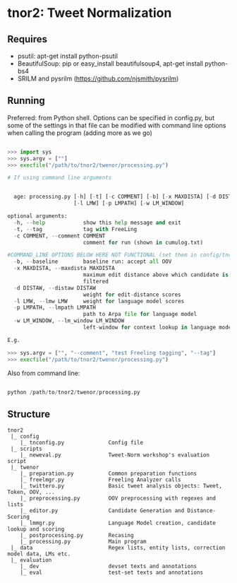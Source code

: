 tnor2: Tweet Normalization
==========================

Requires
--------
 - psutil: apt-get install python-psutil
 - BeautifulSoup: pip  or easy_install beautifulsoup4, apt-get install python-bs4
 - SRILM and pysrilm (https://github.com/njsmith/pysrilm)

Running
-------

Preferred: from Python shell.
Options can be specified in config.py, but some of the settings in that file can be modified with command line options when calling the program (adding more as we go)

``` python

>>> import sys
>>> sys.argv = [""]
>>> execfile("/path/to/tnor2/twenor/processing.py")
```

```python
# If using command line arguments


  age: processing.py [-h] [-t] [-c COMMENT] [-b] [-x MAXDISTA] [-d DISTAW]
                     [-l LMW] [-p LMPATH] [-w LM_WINDOW]

optional arguments:
  -h, --help            show this help message and exit
  -t, --tag             tag with FreeLing
  -c COMMENT, --comment COMMENT
                        comment for run (shown in cumulog.txt)

#COMMAND_LINE OPTIONS BELOW HERE NOT FUNCTIONAL (set them in config/tnconfig.py)
  -b, --baseline        baseline run: accept all OOV
  -x MAXDISTA, --maxdista MAXDISTA
                        maximum edit distance above which candidate is
                        filtered
  -d DISTAW, --distaw DISTAW
                        weight for edit-distance scores
  -l LMW, --lmw LMW     weight for language model scores
  -p LMPATH, --lmpath LMPATH
                        path to Arpa file for language model
  -w LM_WINDOW, --lm_window LM_WINDOW
                        left-window for context lookup in language model

E.g.

>>> sys.argv = ["", "--comment", "test Freeling tagging", "--tag"]
>>> execfile("/path/to/tnor2/twenor/processing.py")
```



Also from command line:

``` python

python /path/to/tnor2/twenor/processing.py

```

Structure
-------

```
tnor2
 |_ config
    |_ tnconfig.py              Config file
 |_ scripts
    |_ neweval.py               Tweet-Norm workshop's evaluation script
 |_ twenor
    |_ preparation.py           Common preparation functions
    |_ freelmgr.py              Freeling Analyzer calls
    |_ twittero.py              Basic tweet analysis objects: Tweet, Token, OOV, ...
    |_ preprocessing.py         OOV preprocessing with regexes and lists
    |_ editor.py                Candidate Generation and Distance-Scoring
    |_ lmmgr.py                 Language Model creation, candidate lookup and scoring
    |_ postprocessing.py        Recasing
    |_ processing.py            Main program
 |_ data                        Regex lists, entity lists, correction model data, LMs etc.
 |_ evaluation
    |_ dev                      devset texts and annotations
    |_ eval                     test-set texts and annotations
```


